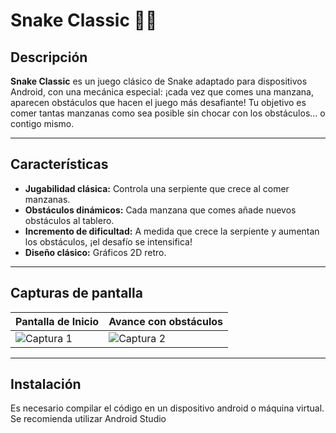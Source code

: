 # Snake Classic 🐍🍎

## Descripción

**Snake Classic** es un juego clásico de Snake adaptado para dispositivos Android, con una mecánica especial: ¡cada vez que comes una manzana, aparecen obstáculos que hacen el juego más desafiante! Tu objetivo es comer tantas manzanas como sea posible sin chocar con los obstáculos... o contigo mismo.

---

## Características

- **Jugabilidad clásica:** Controla una serpiente que crece al comer manzanas.
- **Obstáculos dinámicos:** Cada manzana que comes añade nuevos obstáculos al tablero.
- **Incremento de dificultad:** A medida que crece la serpiente y aumentan los obstáculos, ¡el desafío se intensifica!
- **Diseño clásico:** Gráficos 2D retro.

---

## Capturas de pantalla


| Pantalla de Inicio                   | Avance con obstáculos                 |
|--------------------------------------|---------------------------------------|
| ![Captura 1](https://github.com/ezy0/JiajieNi_MiguelAngelMoreno_Practica3/blob/main/assets%20y%20musica/Captura1.jpeg)   | ![Captura 2](https://github.com/ezy0/JiajieNi_MiguelAngelMoreno_Practica3/blob/main/assets%20y%20musica/Captura2.jpeg)    |

---

## Instalación

Es necesario compilar el código en un dispositivo android o máquina virtual. Se recomienda utilizar Android Studio

